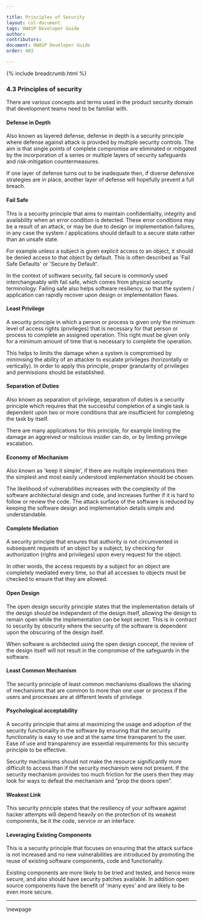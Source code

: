 ```yaml
---

title: Principles of Security
layout: col-document
tags: OWASP Developer Guide
author:
contributors:
document: OWASP Developer Guide
order: 403

---
```


{% include breadcrumb.html %}
### 4.3 Principles of security
There are various concepts and terms used in the product security domain that development teams need to be familiar with.

#### Defense in Depth
Also known as layered defense, defense in depth is a security principle where defense against attack is provided by multiple security controls.
The aim is that single points of complete compromise are eliminated or mitigated
by the incorporation of a series or multiple layers of security safeguards and risk-mitigation countermeasures.

If one layer of defense turns out to be inadequate then, if diverse defensive strategies are in place, another layer of defense will hopefully prevent a full breach.

#### Fail Safe
This is a security principle that aims to maintain confidentiality, integrity and availability when an error condition is detected.
These error conditions may be a result of an attack, or may be due to design or implementation failures,
in any case the system / applications should default to a secure state rather than an unsafe state.

For example unless a subject is given explicit access to an object, it should be denied access to that object by default.
This is often described as 'Fail Safe Defaults' or 'Secure by Default'.

In the context of software security, fail secure is commonly used interchangeably with fail safe, which comes from physical security terminology.
Failing safe also helps software resiliency, so that the system / application can rapidly recover upon design or implementation flaws. 

#### Least Privilege
A security principle in which a person or process is given only the minimum level of access rights (privileges) that is necessary
for that person or process to complete an assigned operation.
This right must be given only for a minimum amount of time that is necessary to complete the operation.

This helps to limits the damage when a system is compromised by minimising the ability of an attacker to escalate privileges (horizontally or vertically).
In order to apply this principle, proper granularity of privileges and permissions should be established.

#### Separation of Duties
Also known as separation of privilege, separation of duties is a security principle which requires that the successful completion of a single task
is dependent upon two or more conditions that are insufficient for completing the task by itself.

There are many applications for this principle, for example limiting the damage an aggreived or malicious insider can do, or by limiting privilege escalation.

#### Economy of Mechanism
Also known as 'keep it simple', if there are multiple implementations then the simplest and most easily understood implementation should be chosen.

The likelihood of vulnerabilities increases with the complexity of the software architectural design and code,
and increases further if it is hard to follow or review the code.
The attack surface of the software is reduced by keeping the software design and implementation details simple and understandable.

#### Complete Mediation
A security principle that ensures that authority is not circumvented in subsequent requests of an object by a subject,
by checking for authorization (rights and privileges) upon every request for the object.

In other words, the access requests by a subject for an object are completely mediated every time,
so that all accesses to objects must be checked to ensure that they are allowed.

#### Open Design
The open design security principle states that the implementation details of the design should be independent of the design itself,
allowing the design to remain open while the implementation can be kept secret.
This is in contract to security by obscurity where the security of the software is dependent upon the obscuring of the design itself.

When software is architected using the open design concept, the review of the design itself will not result in the compromise of the safeguards in the software.

#### Least Common Mechanism
The security principle of least common mechanisms disallows the sharing of mechanisms that are common to more than one user or process
if the users and processes are at different levels of privilege.

#### Psychological acceptability
A security principle that aims at maximizing the usage and adoption of the security functionality in the software
by ensuring that the security functionality is easy to use and at the same time transparent to the user. 
Ease of use and transparency are essential requirements for this security principle to be effective.

Security mechanisms should not make the resource significantly more difficult to access than if the security mechanism were not present.
If the security mechanism provides too much friction for the users then they may look for ways to defeat the mechanism and “prop the doors open”.

#### Weakest Link
This security principle states that the resiliency of your software against hacker attempts will depend heavily on the protection of its weakest components,
be it the code, service or an interface.

#### Leveraging Existing Components
This is a security principle that focuses on ensuring that the attack surface is not increased
and no new vulnerabilities are introduced by promoting the reuse of existing software components, code and functionality.

Existing components are more likely to be tried and tested, and hence more secure, and also should have security patches available.
In addition open source components have the benefit of 'many eyes' and are likely to be even more secure.

---

\newpage
